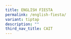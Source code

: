 ```yaml
---
title: ENGLISH FIESTA
permalink: /english-fiesta/
variant: tiptap
description: ""
third_nav_title: CAIT
---
```

